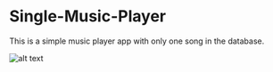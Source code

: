# Single-Music-Player
This is a simple music player app with only one song in the database.


![alt text](madiaapp.jpg)
